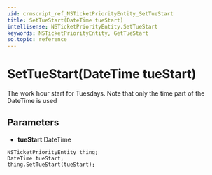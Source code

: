 ```yaml
---
uid: crmscript_ref_NSTicketPriorityEntity_SetTueStart
title: SetTueStart(DateTime tueStart)
intellisense: NSTicketPriorityEntity.SetTueStart
keywords: NSTicketPriorityEntity, GetTueStart
so.topic: reference
---
```


# SetTueStart(DateTime tueStart)

The work hour start for Tuesdays. Note that only the time part of the DateTime is used

## Parameters

* **tueStart** DateTime

```crmscript
NSTicketPriorityEntity thing;
DateTime tueStart;
thing.SetTueStart(tueStart);
```

